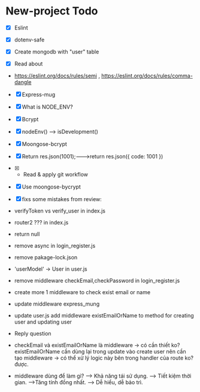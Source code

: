 # New-project Todo

-  [x] Eslint

-  [x] dotenv-safe

-  [x] Create mongodb with "user" table

-  [x] Read about

- https://eslint.org/docs/rules/semi , https://eslint.org/docs/rules/comma-dangle

-  [x] Express-mug

-  [x] What is NODE_ENV?

-  [x] Bcrypt

-  [x] nodeEnv() --> isDevelopment()

-  [x] Moongose-bcrypt

-  [x] Return res.json(1001);--->return res.json({ code: 1001 })

-  [x] - Read & apply git workflow

-  [x] Use moongose-bycrypt

-  [x] fixs some mistakes from review:

- verifyToken vs verify_user in index.js

- router2 ??? in index.js

- return null

- remove async in login_register.js

- remove pakage-lock.json

- 'userModel' -> User in user.js

- remove middleware checkEmail,checkPassword in login_register.js

- create more 1 middleware to check exist email or name

- update middleware express_mung

- update user.js add middleware existEmailOrName to method for creating user and updating user
-  Reply question
  - checkEmail và existEmailOrName là middleware 
    → có cần thiết ko? 
    existEmailOrName cần dùng lại trong update vào create user nên cần tạo middleware
    → có thể xử lý logic này bên trong handler của route ko?
    được.
  - middleware dùng để làm gì? 
  --> Khả năng tái sử dụng.
  --> Tiết kiệm thời gian.
  -->Tăng tính đồng nhất.
  --> Dễ hiểu, dễ bảo trì.
